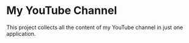 # My YouTube Channel
This project collects all the content of my YouTube channel in just one application.
